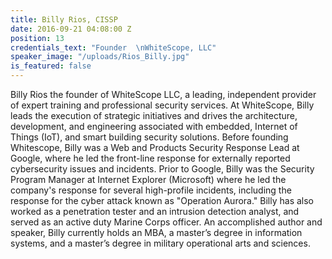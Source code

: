 ```yaml
---
title: Billy Rios, CISSP
date: 2016-09-21 04:08:00 Z
position: 13
credentials_text: "Founder  \nWhiteScope, LLC"
speaker_image: "/uploads/Rios_Billy.jpg"
is_featured: false
---
```


Billy Rios the founder of WhiteScope LLC, a leading, independent provider of expert training and professional security services. At WhiteScope, Billy leads the execution of strategic initiatives and drives the architecture, development, and engineering associated with embedded, Internet of Things (IoT), and smart building security solutions. Before founding Whitescope, Billy was a Web and Products Security Response Lead at Google, where he led the front-line response for externally reported cybersecurity issues and incidents. Prior to Google, Billy was the Security Program Manager at Internet Explorer (Microsoft) where he led the company's response for several high-profile incidents, including the response for the cyber attack known as "Operation Aurora." Billy has also worked as a penetration tester and an intrusion detection analyst, and served as an active duty Marine Corps officer. An accomplished author and speaker, Billy currently holds an MBA, a master’s degree in information systems, and a master’s degree in military operational arts and sciences.
